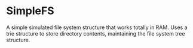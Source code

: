 # SimpleFS
A simple simulated file system structure that works totally in RAM.
Uses a trie structure to store directory contents, maintaining the file system tree structure.
